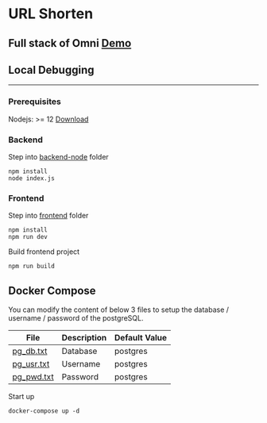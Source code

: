 # URL Shorten

Full stack of Omni
[Demo](https://l-xq.com:444/)
---

## Local Debugging
---
### Prerequisites

Nodejs: >= 12 [Download](https://nodejs.org/en/download/)

### Backend 

Step into [backend-node](./backend-node/) folder
```shell
npm install
node index.js
```

### Frontend

Step into [frontend](./frontend/) folder
```shell
npm install
npm run dev
```
Build frontend project
```shell
npm run build
```

## Docker Compose

You can modify the content of below 3 files to setup the database / username / password of the postgreSQL. 

| File | Description | Default Value |
|---|---|---|
|[pg_db.txt](pg_db.txt)| Database | postgres |
|[pg_usr.txt](pg_usr.txt)| Username | postgres |
|[pg_pwd.txt](pg_pwd.txt)| Password | postgres |

Start up
```shell
docker-compose up -d
```
